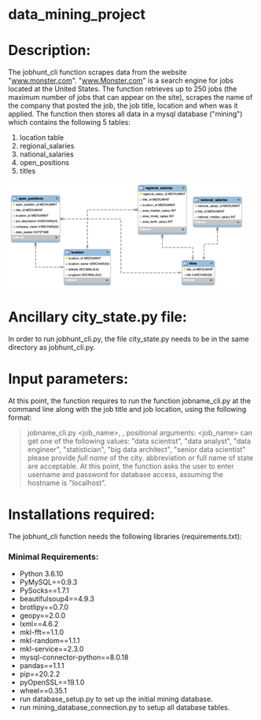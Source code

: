 # data_mining_project
# Description:
The jobhunt_cli function scrapes data from the website "www.monster.com". 
"www.Monster.com" is a search engine for jobs located at the United States. 
The function retrieves up to 250 jobs (the maximum number of jobs that can appear on the site), 
scrapes the name of the company that posted the job, the job title, location and when was it applied. 
The function then stores all data in a mysql database ("mining") which contains the following 5 tables:

1. location table
2. regional_salaries
3. national_salaries
4. open_positions
5. titles

![](.README_images/ERD_mining.png)

# Ancillary city_state.py file:  
In order to run jobhunt_cli.py, the file city_state.py needs to be in the same directory as jobhunt_cli.py. 


# Input parameters:
At this point, the function requires to run the function jobname_cli.py at the command line along with the job title and job location, using the following format:
> jobname_cli.py <job_name>, <city location>, <state location>
 positional arguments:
 <job_name> can get one of the following values: "data scientist", "data analyst", "data engineer", "statistician", "big data architect", "senior data scientist"
 <city location> please provide *full name* of the city.
 <state location> abbreviation or full name of state are acceptable.
At this point, the function asks the user to enter username and password for database access, assuming the hostname is "localhost".

# Installations required:
The jobhunt_cli function needs the following libraries (requirements.txt):

### Minimal Requirements:

- Python 3.6.10
- PyMySQL==0.9.3
- PySocks==1.7.1
- beautifulsoup4==4.9.3
- brotlipy==0.7.0
- geopy==2.0.0
- lxml==4.6.2
- mkl-fft==1.1.0
- mkl-random==1.1.1
- mkl-service==2.3.0
- mysql-connector-python==8.0.18
- pandas==1.1.1
- pip==20.2.2
- pyOpenSSL==19.1.0
- wheel==0.35.1
- run database_setup.py to set up the initial mining database.
- run mining_database_connection.py to setup all database tables.
